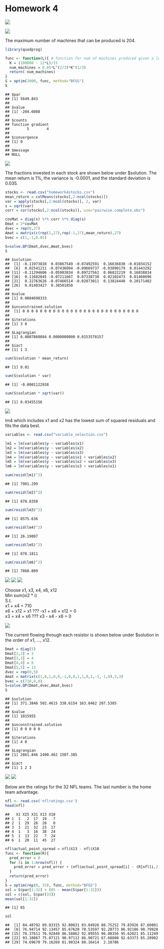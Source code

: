 # Homework 4
![](hw4_header.PNG)
  
![](hw4_q1.PNG)
  
The maximum number of machines that can be produced is 204.

```r
library(quadprog)

func <- function(L){ # function for num of machines produced given a level of L
  K = (100000 - 12*L)/15
  num_machines = 0.05*L^(2/3)*K^(1/3)
  return(-num_machines)
}
S = optim(2000, func, method="BFGS")
S
```

```
## $par
## [1] 5649.843
## 
## $value
## [1] -204.6088
## 
## $counts
## function gradient 
##        5        4 
## 
## $convergence
## [1] 0
## 
## $message
## NULL
```
  
![](hw4_q2.PNG)
  
The fractions invested in each stock are shown below under $solution. The mean return is 1%, the variance is -0.0001, and the standard deviation is 0.035.

```r
stocks <- read.csv("homework4stocks.csv")
mean_return = colMeans(stocks[,2:ncol(stocks)])
var = apply(stocks[,2:ncol(stocks)], 2, var)
s = sqrt(var)
corr = cor(stocks[,2:ncol(stocks)], use="pairwise.complete.obs")

covMat = diag(s) %*% corr %*% diag(s)
Dmat = 2*covMat
dvec = rep(0,27)
Amat = matrix(c(rep(1,27),rep(-1,27),mean_return),27)
bvec = c(1,-1,0.01)

S=solve.QP(Dmat,dvec,Amat,bvec)
S
```

```
## $solution
##  [1] -0.11973810  0.03867549 -0.07492591  0.16636830 -0.01034152
##  [6]  0.02541211 -0.07436094 -0.09669737 -0.03890179  0.01443292
## [11] -0.11294606 -0.05983834  0.09727562  0.06822219  0.16038834
## [16]  0.11682045 -0.07211667  0.07338738  0.02102473  0.01460696
## [21]  0.22763626 -0.07466514 -0.02873011  0.13824440  0.20171402
## [26]  0.01403427  0.38501850
## 
## $value
## [1] 0.0004698333
## 
## $unconstrained.solution
##  [1] 0 0 0 0 0 0 0 0 0 0 0 0 0 0 0 0 0 0 0 0 0 0 0 0 0 0 0
## 
## $iterations
## [1] 3 0
## 
## $Lagrangian
## [1] 0.0007860884 0.0000000000 0.0153578157
## 
## $iact
## [1] 1 3
```

```r
sum(S$solution * mean_return)
```

```
## [1] 0.01
```

```r
sum(S$solution * var)
```

```
## [1] -0.0001122938
```

```r
sum(S$solution * sqrt(var))
```

```
## [1] 0.03455156
```
  
![](hw4_q3.PNG)
  
lm4 which includes x1 and x2 has the lowest sum of squared residuals and fits the data best.

```r
variables <- read.csv("variable_selection.csv")

lm1 = lm(variables$y ~ variables$x1)
lm2 = lm(variables$y ~ variables$x2)
lm3 = lm(variables$y ~ variables$x3)
lm4 = lm(variables$y ~ variables$x1 + variables$x2)
lm5 = lm(variables$y ~ variables$x2 + variables$x3)
lm6 = lm(variables$y ~ variables$x3 + variables$x1)

sum(resid(lm1)^2)
```

```
## [1] 7901.299
```

```r
sum(resid(lm2)^2)
```

```
## [1] 878.8358
```

```r
sum(resid(lm3)^2)
```

```
## [1] 8575.636
```

```r
sum(resid(lm4)^2)
```

```
## [1] 26.19087
```

```r
sum(resid(lm5)^2)
```

```
## [1] 878.1811
```

```r
sum(resid(lm6)^2)
```

```
## [1] 7860.089
```
  
![](hw4_q4.1.1.PNG)
![](hw4_q4.1.2.PNG)
![](hw4_q4.1.3.PNG)
  
Choose x1, x3, x4, x6, x12  
Min sum(xi2 * i)  
S.t.  
x1 + x4 = 710  
x6 + x12 = x1 ??? -x1 + x6 + x12 = 0  
x3 = x4 + x6 ??? x3 - x4 - x6 = 0  
  
![](hw4_q4.2.PNG)
  
The current flowing through each resistor is shown below under $solution in the order of x1, ..., x12.
  

```r
Dmat = diag(5)
Dmat[2,2] = 3
Dmat[3,3] = 4
Dmat[4,4] = 6
Dmat[5,5] = 12 
dvec = rep(0,5)
Amat = matrix(c(1,0,1,0,0,-1,0,0,1,1,0,1,-1,-1,0),5,3)
bvec = c(710,0,0)
S=solve.QP(Dmat,dvec,Amat,bvec)
S
```

```
## $solution
## [1] 371.3846 502.4615 338.6154 163.8462 207.5385
## 
## $value
## [1] 1015955
## 
## $unconstrained.solution
## [1] 0 0 0 0 0
## 
## $iterations
## [1] 4 0
## 
## $Lagrangian
## [1] 2861.846 2490.462 1507.385
## 
## $iact
## [1] 1 2 3
```
  
![](hw4_q5.1.PNG)
![](hw4_q5.2.PNG)
  
Below are the ratings for the 32 NFL teams. The last number is the home team advantage.

```r
nfl <- read.csv('nflratings.csv')
head(nfl)
```

```
##   X1 X25 X31 X13 X10
## 1  1   2  17  19   7
## 2  1  29  26  28   0
## 3  1  21  32  23  17
## 4  1   3  16  38  24
## 5  1  13  22   7  24
## 6  1  20  11  45  27
```

```r
nfl$actual_point_spread = nfl$X13 - nfl$X10
func <- function(R){
  pred_error = 0
  for (i in 1:nrow(nfl)) {
    pred_error = pred_error + (nfl$actual_point_spread[i] - (R[nfl[i,2]] - R[nfl[i,3]] + R[33]))^2
  }
  return(pred_error)
}
S = optim(rep(0, 33), func, method="BFGS")
sol = S$par[1:32] + (85 - mean(S$par[1:32]))
sol = c(sol, S$par[33])
mean(sol[1:32])
```

```
## [1] 85
```

```r
sol
```

```
##  [1] 84.48792 89.83315 92.80631 83.04926 88.75252 79.83926 87.60801
##  [8] 76.94714 92.13457 85.67620 70.53597 92.28773 86.92186 90.79928
## [15] 78.37611 76.92849 86.58862 92.09555 96.08356 95.62021 85.11249
## [22] 93.10867 75.07121 90.97112 86.90721 67.68808 92.63373 85.20902
## [29] 74.69670 79.16269 81.90324 80.16414  2.18786
```
